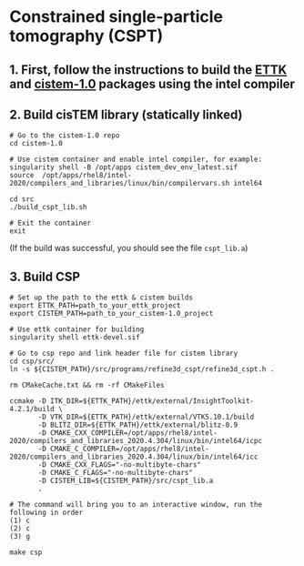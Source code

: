 # Constrained single-particle tomography (CSPT)

## 1. First, follow the instructions to build the [ETTK](https://github.com/nextpyp/ettk) and [cistem-1.0](https://github.com/nextpyp/cistem-1.0) packages using the intel compiler

## 2. Build cisTEM library (statically linked)
```
# Go to the cistem-1.0 repo
cd cistem-1.0

# Use cistem container and enable intel compiler, for example:
singularity shell -B /opt/apps cistem_dev_env_latest.sif
source  /opt/apps/rhel8/intel-2020/compilers_and_libraries/linux/bin/compilervars.sh intel64

cd src
./build_cspt_lib.sh

# Exit the container
exit
```
(If the build was successful, you should see the file `cspt_lib.a`)

## 3. Build CSP 
```
# Set up the path to the ettk & cistem builds
export ETTK_PATH=path_to_your_ettk_project
export CISTEM_PATH=path_to_your_cistem-1.0_project

# Use ettk container for building
singularity shell ettk-devel.sif

# Go to csp repo and link header file for cistem library
cd csp/src/
ln -s ${CISTEM_PATH}/src/programs/refine3d_cspt/refine3d_cspt.h .

rm CMakeCache.txt && rm -rf CMakeFiles

ccmake -D ITK_DIR=${ETTK_PATH}/ettk/external/InsightToolkit-4.2.1/build \
       -D VTK_DIR=${ETTK_PATH}/ettk/external/VTK5.10.1/build 
       -D BLITZ_DIR=${ETTK_PATH}/ettk/external/blitz-0.9 
       -D CMAKE_CXX_COMPILER=/opt/apps/rhel8/intel-2020/compilers_and_libraries_2020.4.304/linux/bin/intel64/icpc 
       -D CMAKE_C_COMPILER=/opt/apps/rhel8/intel-2020/compilers_and_libraries_2020.4.304/linux/bin/intel64/icc 
       -D CMAKE_CXX_FLAGS="-no-multibyte-chars" 
       -D CMAKE_C_FLAGS="-no-multibyte-chars"
       -D CISTEM_LIB=${CISTEM_PATH}/src/cspt_lib.a  
       .

# The command will bring you to an interactive window, run the following in order
(1) c
(2) c
(3) g

make csp
```

